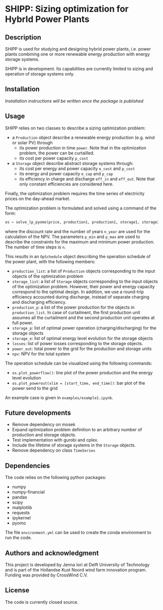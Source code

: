 # SHIPP: Sizing optimization for HybrId Power Plants

## Description
SHIPP is used for studying and designing hybrid power plants, i.e. power plants combining one or more renewable energy production with energy storage systems.

SHIPP is in development. Its capabilities are currently limited to sizing and operation of storage systems only. 


## Installation
*Installation instructions will be written once the package is published*

## Usage

SHIPP relies on two classes to describe a sizing optimization problem:
- a `Production` object describe a renewable energy production (e.g. wind or solar PV) through
    - its power production in time `power`. Note that in the optimization problem, the power can be curtailled.
    - its cost per power capacity `p_cost`
- a `Storage` object describe abstract storage systems through: 
    - its cost per energy and power capacity `e_cost` and `p_cost`
    - its energy and power capacity `e_cap` and `p_cap`
    - its efficiency in charge and discharge `eff_in` and `eff_out`. Note that only constant efficiencies are considered here.

Finally, the optimization problem requires the time series of electricity prices on the day-ahead market.

The optimization problem is formulated and solved using a command of the form:
```python
os = solve_lp_pyomo(price, production1, production1, storage1, storage2, discount_rate, n_year, p_min, p_max, n)
```
where the discount rate and the number of years `n_year` are used for the calculation of the NPV. The parameters `p_min` and `p_max` are used to describe the constraints for the maximum and minimum power production. The number of time steps is `n`.

This results in an `OpSchedule` object describing the operation schedule of the power plant, with the following members:
- `production_list`: a list of `Production` objects corresponding to the input objects of the optimization problem
- `storage_list`: a list of `Storage` objects corresponding to the input objects of the optimization problem. However, their power and energy capacity correspond to the optimal design. In addition, we use a round-trip efficiency accounted during discharge, instead of separate charging and discharging efficiency.
- `production_p`: a list of the power production for the objects in `production_list`. In case of curtailment, the first production unit assumes all the curtailment and the second production unit operates at full power.
- `storage_p`: list of optimal power operation (charging/discharging) for the storage objects 
- `storage_e`: list of optimal energy level evolution for the storage objects  
- `losses`: list of power losses corresponding to the storage objects.
- `power_out`: total power to the grid for the production and storage units
- `npv`: NPV for the total system

The operation schedule can be visualized using the following commands:
- `os.plot_powerflow()`: line plot of the power production and the energy level evolution
- `os.plot_powerout(xlim = [start_time, end_time])`: bar plot of the power send to the grid

An example case is given in `examples/example1.ipynb`.

## Future developments
- Remove dependency on mosek
- Expand optimization problem definition to an arbitrary number of production and storage objects.
- Test implementation with gurobi and cplex.
- Include the lifetime of storage systems in the `Storage` objects.
- Remove dependency on class `TimeSeries`

## Dependencies
The code relies on the following python packages:
- numpy
- numpy-financial
- pandas
- scipy
- matplotlib
- requests
- ipykernel
- pyomo 

The file `environment.yml` can be used to create the conda environment to run the code.


## Authors and acknowledgment
This project is developed by Jenna Iori at Delft University of Technology and is part of the Hollandse Kust Noord wind farm innovation program. Funding was provided by CrossWind C.V.

## License

The code is currently closed source.